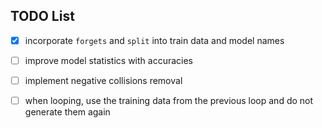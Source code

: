 TODO List
---------

* [x] incorporate `forgets` and `split` into train data and model names 
* [ ] improve model statistics with accuracies
* [ ] implement negative collisions removal
* [ ] when looping, use the training data from the previous loop and do not generate them again

